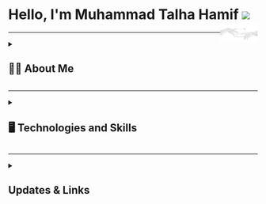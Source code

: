 <h1> Hello, I'm Muhammad Talha Hamif 
<a href="#"><img src="github_pic.png"  width="15%" align="right" alt="Memoji"/></a><img src="https://media.giphy.com/media/hvRJCLFzcasrR4ia7z/giphy.gif" width="5%"></h1>

------------

<details>
  <summary>
    <h2>👨‍💻 About Me</h2>
  </summary>

I'm currently studying Software Engineering at FAST NUCES. I've explored C++ extensively up to Data Structures and Algorithms, and am now diving deep into frontend development with a keen interest in animations and clean UI/UX. I'm passionate about building things that matter — tools, platforms, and services that can help others.

I completed my O/A Levels from LACAS and now continue my journey as a software engineer with long-term goals of pursuing a specialization or master's in AI/ML applied to software engineering.

Right now, I'm exploring both frontend and backend, building CLI apps, GUI apps, and websites as I go. I’m not working professionally yet — just sharpening my skill set, one project at a time.

<details>
  <summary>
  <h3> 🏫 Education </h3>
  </summary>

* O/A Levels – LACAS
* Bachelors in Software Engineering (In Progress) – FAST NUCES

</details>

<details>
  <summary>
  <h3> 🖥️ Works </h3>
  </summary>

* Sushi Website (HTML, CSS, JavaScript)
* Inventory Management System – GUI App using WinForms
* Chess CLI Game
* Internship @ Shaukat Khanam Hospital
* More coming soon...

</details>

<details>
  <summary>
  <h3> 📚 Learnings and Hobbies </h3>
  </summary>

* Learning advanced frontend development — especially focused on clean, animated, aesthetic websites
* Exploring entrepreneurship, building services/software that help people
* Volunteering, coding, trying new ideas, and helping others through tech

</details>
</details>

------------

<details>
  <summary>
   <h2>🖥️ Technologies and Skills</h2>
  </summary>

<details>
  <summary>
    <h3> 📚 Version Control & Tools </h3>
  </summary>

  [![Git](https://img.shields.io/badge/git-orange?style=for-the-badge&logo=git&logoColor=white)](#)
  [![GitHub](https://img.shields.io/badge/github-purple?style=for-the-badge&logo=github&logoColor=white)](#)
  [![VS Code](https://img.shields.io/badge/vscode-blue?style=for-the-badge&logo=visualstudiocode&logoColor=white)](#)
  [![Trello](https://img.shields.io/badge/trello-lightblue?style=for-the-badge&logo=trello&logoColor=white)](#)
  [![WinForms](https://img.shields.io/badge/winforms-darkgreen?style=for-the-badge&logo=windows&logoColor=white)](#)

</details>

<details>
  <summary>
    <h3> 📚 Frontend </h3>
  </summary>

  [![HTML5](https://img.shields.io/badge/html-orange?style=for-the-badge&logo=html5&logoColor=white)](#)
  [![CSS3](https://img.shields.io/badge/css-blue?style=for-the-badge&logo=css3&logoColor=white)](#)
  [![JavaScript](https://img.shields.io/badge/javascript-yellow?style=for-the-badge&logo=javascript&logoColor=white)](#)
  [![React](https://img.shields.io/badge/react-darkblue?style=for-the-badge&logo=react&logoColor=white)](#)
  [![GSAP](https://img.shields.io/badge/gsap-green?style=for-the-badge&logo=greensock&logoColor=white)](#)

</details>

<details>
  <summary>
    <h3> 📚 Backend </h3>
  </summary>

* Currently exploring options

</details>

<details>
  <summary>
    <h3> 📚 Programming </h3>
  </summary>

  [![C++](https://img.shields.io/badge/c++-red?style=for-the-badge&logo=cpp&logoColor=white)](#)

</details>

</details>

------------

<details>
  <summary>
    <h2>Updates & Links</h2>
  </summary>

* I’ll be updating this section soon with relevant blogs, YouTube links or GitHub stats!

</details>
